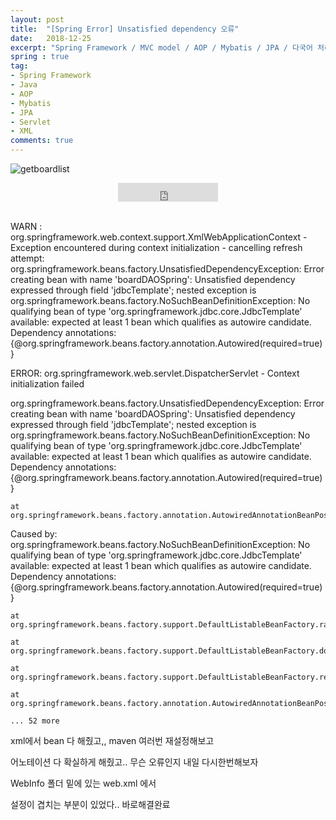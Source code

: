 ```yaml
---
layout: post
title:  "[Spring Error] Unsatisfied dependency 오류"
date:   2018-12-25
excerpt: "Spring Framework / MVC model / AOP / Mybatis / JPA / 다국어 처리 / "
spring : true
tag:
- Spring Framework
- Java
- AOP
- Mybatis
- JPA
- Servlet
- XML
comments: true
---
```


![getboardlist](https://user-images.githubusercontent.com/19748922/50945964-97941080-14da-11e9-8b18-1d8d1dffd497.JPG)
    
<center>

<iframe src="https://ghbtns.com/github-btn.html?user=hamyongjae&repo=SpringQuickStarter&type=watch&count=true&size=large&v=2" frameborder="0" scrolling="0" width="160px" height="30px"></iframe>
</center>

<br />

WARN : org.springframework.web.context.support.XmlWebApplicationContext - Exception encountered during context initialization - cancelling refresh attempt: org.springframework.beans.factory.UnsatisfiedDependencyException: Error creating bean with name 'boardDAOSpring': Unsatisfied dependency expressed through field 'jdbcTemplate'; nested exception is org.springframework.beans.factory.NoSuchBeanDefinitionException: No qualifying bean of type 'org.springframework.jdbc.core.JdbcTemplate' available: expected at least 1 bean which qualifies as autowire candidate. Dependency annotations: {@org.springframework.beans.factory.annotation.Autowired(required=true)}

ERROR: org.springframework.web.servlet.DispatcherServlet - Context initialization failed

org.springframework.beans.factory.UnsatisfiedDependencyException: Error creating bean with name 'boardDAOSpring': Unsatisfied dependency expressed through field 'jdbcTemplate'; nested exception is org.springframework.beans.factory.NoSuchBeanDefinitionException: No qualifying bean of type 'org.springframework.jdbc.core.JdbcTemplate' available: expected at least 1 bean which qualifies as autowire candidate. Dependency annotations: {@org.springframework.beans.factory.annotation.Autowired(required=true)}

	at org.springframework.beans.factory.annotation.AutowiredAnnotationBeanPostProcessor$AutowiredFieldElement.inject(AutowiredAnnotationBeanPostProcessor.java:596)


Caused by: org.springframework.beans.factory.NoSuchBeanDefinitionException: No qualifying bean of type 'org.springframework.jdbc.core.JdbcTemplate' available: expected at least 1 bean which qualifies as autowire candidate. Dependency annotations: {@org.springframework.beans.factory.annotation.Autowired(required=true)}

	at org.springframework.beans.factory.support.DefaultListableBeanFactory.raiseNoMatchingBeanFound(DefaultListableBeanFactory.java:1644)

	at org.springframework.beans.factory.support.DefaultListableBeanFactory.doResolveDependency(DefaultListableBeanFactory.java:1203)

	at org.springframework.beans.factory.support.DefaultListableBeanFactory.resolveDependency(DefaultListableBeanFactory.java:1164)

	at org.springframework.beans.factory.annotation.AutowiredAnnotationBeanPostProcessor$AutowiredFieldElement.inject(AutowiredAnnotationBeanPostProcessor.java:593)

	... 52 more





xml에서 bean 다 해줬고,, maven 여러번 재설정해보고

어노테이션 다 확실하게 해줬고.. 무슨 오류인지 내일 다시한번해보자



>>>

WebInfo 폴더 밑에 있는 web.xml 에서



설정이 겹치는 부분이 있었다.. 바로해결완료

